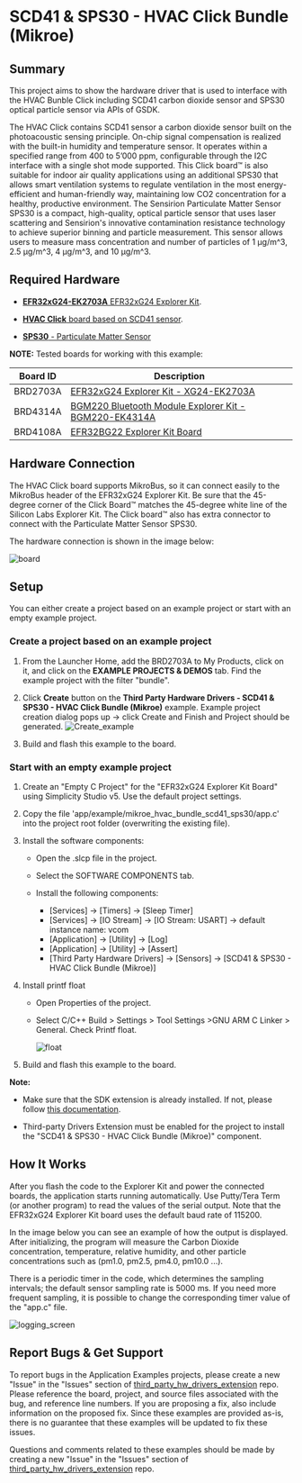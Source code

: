 # SCD41 & SPS30 - HVAC Click Bundle (Mikroe) #

## Summary ##

This project aims to show the hardware driver that is used to interface with the HVAC Bunble Click including SCD41 carbon dioxide sensor and SPS30 optical particle sensor via APIs of GSDK.

The HVAC Click contains SCD41 sensor a carbon dioxide sensor built on the photoacoustic sensing principle. On-chip signal compensation is realized with the built-in humidity and temperature sensor. It operates within a specified range from 400 to 5’000 ppm, configurable through the I2C interface with a single shot mode supported. This Click board™ is also suitable for indoor air quality applications using an additional SPS30 that allows smart ventilation systems to regulate ventilation in the most energy-efficient and human-friendly way, maintaining low CO2 concentration for a healthy, productive environment. The Sensirion Particulate Matter Sensor SPS30 is a compact, high-quality, optical particle sensor that uses laser scattering and Sensirion's innovative contamination resistance technology to achieve superior binning and particle measurement. This sensor allows users to measure mass concentration and number of particles of 1 µg/m^3, 2.5 µg/m^3, 4 µg/m^3, and 10 µg/m^3.

## Required Hardware ##

- [**EFR32xG24-EK2703A** EFR32xG24 Explorer Kit](https://www.silabs.com/development-tools/wireless/efr32xg24-explorer-kit?tab=overview).

- [**HVAC Click** board based on SCD41 sensor](https://www.mikroe.com/hvac-click).

- [**SPS30** - Particulate Matter Sensor](https://www.sparkfun.com/products/15103)

**NOTE:**
Tested boards for working with this example:

| Board ID | Description  |
| ---------------------- | ------ |
| BRD2703A | [EFR32xG24 Explorer Kit - XG24-EK2703A](https://www.silabs.com/development-tools/wireless/efr32xg24-explorer-kit?tab=overview)    |
| BRD4314A | [BGM220 Bluetooth Module Explorer Kit - BGM220-EK4314A](https://www.silabs.com/development-tools/wireless/bluetooth/bgm220-explorer-kit?tab=overview)  |
| BRD4108A | [EFR32BG22 Explorer Kit Board](https://www.silabs.com/development-tools/wireless/bluetooth/bg22-explorer-kit?tab=overview)  |

## Hardware Connection ##

The HVAC Click board supports MikroBus, so it can connect easily to the MikroBus header of the EFR32xG24 Explorer Kit. Be sure that the 45-degree corner of the Click Board™ matches the 45-degree white line of the Silicon Labs Explorer Kit. The Click board™ also has extra connector to connect with the Particulate Matter Sensor SPS30.

The hardware connection is shown in the image below:

![board](image/hardware_connection.png)

## Setup ##

You can either create a project based on an example project or start with an empty example project.

### Create a project based on an example project ###

1. From the Launcher Home, add the BRD2703A to My Products, click on it, and click on the **EXAMPLE PROJECTS & DEMOS** tab. Find the example project with the filter "bundle".

2. Click **Create** button on the **Third Party Hardware Drivers - SCD41 & SPS30 - HVAC Click Bundle (Mikroe)** example. Example project creation dialog pops up -> click Create and Finish and Project should be generated.
![Create_example](image/create_example.png)

3. Build and flash this example to the board.

### Start with an empty example project ###

1. Create an "Empty C Project" for the "EFR32xG24 Explorer Kit Board" using Simplicity Studio v5. Use the default project settings.

2. Copy the file 'app/example/mikroe_hvac_bundle_scd41_sps30/app.c' into the project root folder (overwriting the existing file).

3. Install the software components:

    - Open the .slcp file in the project.

    - Select the SOFTWARE COMPONENTS tab.

    - Install the following components:

        - [Services] → [Timers] → [Sleep Timer]
        - [Services] → [IO Stream] → [IO Stream: USART] → default instance name: vcom
        - [Application] → [Utility] → [Log]
        - [Application] → [Utility] → [Assert]
        - [Third Party Hardware Drivers] → [Sensors] → [SCD41 & SPS30 - HVAC Click Bundle (Mikroe)]

4. Install printf float

    - Open Properties of the project.

    - Select C/C++ Build > Settings > Tool Settings >GNU ARM C Linker > General. Check Printf float.

        ![float](image/print_float.png)

5. Build and flash this example to the board.

**Note:**

- Make sure that the SDK extension is already installed. If not, please follow [this documentation](https://github.com/SiliconLabs/third_party_hw_drivers_extension/blob/master/README.md#how-to-add-to-simplicity-studio-ide).

- Third-party Drivers Extension must be enabled for the project to install the "SCD41 & SPS30 - HVAC Click Bundle (Mikroe)" component.

## How It Works ##

After you flash the code to the Explorer Kit and power the connected boards, the application starts running automatically. Use Putty/Tera Term (or another program) to read the values of the serial output. Note that the EFR32xG24 Explorer Kit board uses the default baud rate of 115200.

In the image below you can see an example of how the output is displayed. After initializing, the program will measure the Carbon Dioxide concentration, temperature, relative humidity, and other particle concentrations such as (pm1.0, pm2.5, pm4.0, pm10.0 ...).

There is a periodic timer in the code, which determines the sampling intervals; the default sensor sampling rate is 5000 ms. If you need more frequent sampling, it is possible to change the corresponding timer value of the "app.c" file.

![logging_screen](image/log.png)

## Report Bugs & Get Support ##

To report bugs in the Application Examples projects, please create a new "Issue" in the "Issues" section of [third_party_hw_drivers_extension](https://github.com/SiliconLabs/third_party_hw_drivers_extension) repo. Please reference the board, project, and source files associated with the bug, and reference line numbers. If you are proposing a fix, also include information on the proposed fix. Since these examples are provided as-is, there is no guarantee that these examples will be updated to fix these issues.

Questions and comments related to these examples should be made by creating a new "Issue" in the "Issues" section of [third_party_hw_drivers_extension](https://github.com/SiliconLabs/third_party_hw_drivers_extension) repo.
